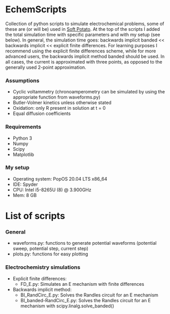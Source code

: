 # EchemScripts
Collection of python scripts to simulate electrochemical problems, some of these are (or will be) used in [Soft Potato](https://github.com/oliverrdz/SoftPotato). At the top of the scripts I added the total simulation time with specific parameters and with my setup (see below). In general, the simulation time goes: backwards implicit banded << backwards implicit << explicit finite differences. For learning purposes I recommend using the explicit finite differences scheme, while for more advanced users, the backwards implicit method banded should be used. In all cases, the current is approximated with three points, as opposed to the generally used 2-point approximation.

### Assumptions
* Cyclic voltammetry (chronoamperometry can be simulated by using the appropriate function from waveforms.py)
* Butler-Volmer kinetics unless otherwise stated
* Oxidation: only R present in solution at t = 0
* Equal diffusion coefficients

### Requirements
* Python 3
* Numpy
* Scipy
* Matplotlib

### My setup
* Operating system: PopOS 20.04 LTS x86_64
* IDE: Spyder
* CPU: Intel i5-8265U (8) @ 3.900GHz
* Mem: 8 GB

# List of scripts
### General
* waveforms.py: functions to generate potential waveforms (potential sweep, potential step, current step)
* plots.py: functions for easy plotting

### Electrochemistry simulations
* Explicit finite differences:
  * FD_E.py: Simulates an E mechanism with finite differences
* Backwards implicit method:
  * BI_RandCirc_E.py: Solves the Randles circuit for an E mechanism
  * BI_banded-RandCirc_E.py: Solves the Randles circuit for an E mechanism with scipy.linalg.solve_banded()
